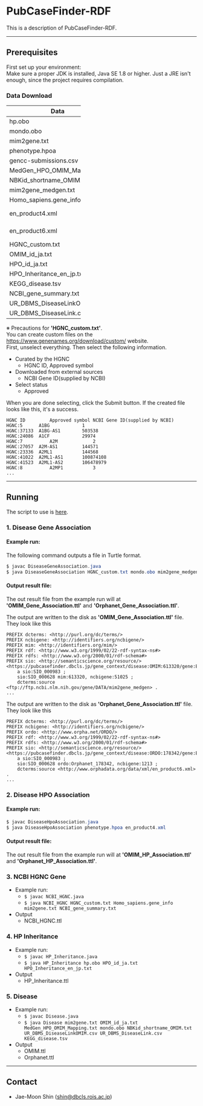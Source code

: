 # PubCaseFinder-RDF
This is a description of PubCaseFinder-RDF.

----------
## Prerequisites
First set up your environment:<br>
Make sure a proper JDK is installed, Java SE 1.8 or higher. Just a JRE isn't enough, since the project requires compilation.

### Data Download
<table style="width:39%;">
    <colgroup>
        <col width="19%" />
        <col width="19%" />
    </colgroup>
<thead>
    <tr class="header">
        <th>Data</th>
        <th>Resource link</th>
    </tr>
</thead>
<tbody>
    <tr class="odd">
        <td>hp.obo</td>
        <td>http://purl.obolibrary.org/obo/hp.obo</td>
    </tr>
    <tr class="even">
        <td>mondo.obo</td>
        <td>http://purl.obolibrary.org/obo/mondo.obo</td>
    </tr>
    <tr class="odd">
        <td>mim2gene.txt</td>
        <td>https://www.omim.org/static/omim/data/mim2gene.txt</td>
    </tr>
    <tr class="even">
        <td>phenotype.hpoa</td>
        <td>http://purl.obolibrary.org/obo/hp/hpoa/phenotype.hpoa</td>
    </tr>
    <tr class="odd">
        <td>gencc-submissions.csv</td>
        <td>https://search.thegencc.org/download</td>
    </tr>
    <tr class="even">
        <td>MedGen_HPO_OMIM_Mapping.txt</td>
        <td>https://ftp.ncbi.nlm.nih.gov/pub/medgen/MedGen_HPO_OMIM_Mapping.txt.gz</td>
    </tr>
    <tr class="odd">
        <td>NBKid_shortname_OMIM.txt</td>
        <td>https://ftp.ncbi.nlm.nih.gov/pub/GeneReviews/NBKid_shortname_OMIM.txt</td>
    </tr>
    <tr class="even">
        <td>mim2gene_medgen.txt</td>
        <td>https://ftp.ncbi.nlm.nih.gov/gene/DATA/mim2gene_medgen</td>
    </tr>
    <tr class="odd">
        <td>Homo_sapiens.gene_info</td>
        <td>https://ftp.ncbi.nlm.nih.gov/gene/DATA/GENE_INFO/Mammalia/Homo_sapiens.gene_info.gz</td>
    </tr>
    <tr class="even">
        <td>en_product4.xml</td>
        <td>http://www.orphadata.org/data/xml/en_product4.xml<br>ORPHADATA PHENOTYPES ASSOCIATED WITH RARE DISORDERS</td>
    </tr>
    <tr class="odd">
        <td>en_product6.xml</td>
        <td>http://www.orphadata.org/data/xml/en_product6.xml<br>ORPHADATA GENES ASSOCIATED WITH RARE DISEASES</td>
    </tr>
    <tr class="even">
        <td>HGNC_custom.txt</td>
        <td>https://www.genenames.org/download/custom/</td>
    </tr>
    <tr class="odd">
        <td>OMIM_id_ja.txt</td>
        <td><a href="https://github.com/aidrd/pubcasefinder-rdf/blob/main/data/source/OMIM_id_ja.txt" class="uri">OMIM_id_ja.txt</a></td>
    </tr>
    <tr class="even">
        <td>HPO_id_ja.txt</td>
        <td><a href="https://github.com/aidrd/pubcasefinder-rdf/blob/main/data/source/HPO_id_ja.txt" class="uri">HPO_id_ja.txt</a></td>
    </tr>
    <tr class="odd">
        <td>HPO_Inheritance_en_jp.txt</td>
        <td><a href="https://github.com/aidrd/pubcasefinder-rdf/blob/main/data/source/HPO_Inheritance_en_jp.txt" class="uri">HPO_Inheritance_en_jp.txt</a></td>
    </tr>
    <tr class="even">
        <td>KEGG_disease.tsv</td>
        <td><a href="https://github.com/aidrd/pubcasefinder-rdf/blob/main/data/source/KEGG_disease.tsv" class="uri">KEGG_disease.tsv</a></td>
    </tr>
    <tr class="odd">
        <td>NCBI_gene_summary.txt</td>
        <td><a href="https://github.com/aidrd/pubcasefinder-rdf/blob/main/data/source/NCBI_gene_summary.txt" class="uri">NCBI_gene_summary.txt</a></td>
    </tr>
    <tr class="even">
        <td>UR_DBMS_DiseaseLinkOMIM.csv</td>
        <td><a href="https://github.com/aidrd/pubcasefinder-rdf/blob/main/data/source/UR_DBMS_DiseaseLinkOMIM.csv" class="uri">UR_DBMS_DiseaseLinkOMIM.csv</a></td>
    </tr>
    <tr class="odd">
        <td>UR_DBMS_DiseaseLink.csv</td>
        <td><a href="https://github.com/aidrd/pubcasefinder-rdf/blob/main/data/source/UR_DBMS_DiseaseLink.csv" class="uri">UR_DBMS_DiseaseLink.csv</a></td>
    </tr>
</tbody>
</table>

※ Precautions for **'HGNC_custom.txt'**.<br>
You can create custom files on the https://www.genenames.org/download/custom/ website.<br>
First, unselect everything. Then select the following information.
- Curated by the HGNC
    - HGNC ID,	Approved symbol
- Downloaded from external sources
    - NCBI Gene ID(supplied by NCBI)
- Select status
    - Approved

When you are done selecting, click the Submit button.
If the created file looks like this, it's a success.
```
HGNC ID         Approved symbol NCBI Gene ID(supplied by NCBI)
HGNC:5  	A1BG            1
HGNC:37133	A1BG-AS1        503538
HGNC:24086	A1CF            29974
HGNC:7          A2M             2
HGNC:27057	A2M-AS1         144571
HGNC:23336	A2ML1           144568
HGNC:41022	A2ML1-AS1   	100874108
HGNC:41523	A2ML1-AS2   	106478979
HGNC:8          A2MP1           3
...
```

----------
## Running
The script to use is <a href="https://github.com/aidrd/pubcasefinder-rdf/tree/main/script" class="uri">here</a>.
### 1. Disease Gene Association
#### Example run:
The following command outputs a file in Turtle format.
``` java
$ javac DiseaseGeneAssociation.java
$ java DiseaseGeneAssociation HGNC_custom.txt mondo.obo mim2gene_medgen.txt en_product6.xml gencc-submissions.csv
```
#### Output result file:
The out result file from the example run will at **'OMIM_Gene_Association.ttl'** and **'Orphanet_Gene_Association.ttl'**.

The output are written to the disk as **'OMIM_Gene_Association.ttl'** file. They look like this

    PREFIX dcterms: <http://purl.org/dc/terms/>
    PREFIX ncbigene: <http://identifiers.org/ncbigene/>
    PREFIX mim: <http://identifiers.org/mim/>
    PREFIX rdf: <http://www.w3.org/1999/02/22-rdf-syntax-ns#>
    PREFIX rdfs: <http://www.w3.org/2000/01/rdf-schema#>
    PREFIX sio: <http://semanticscience.org/resource/>
    <https://pubcasefinder.dbcls.jp/gene_context/disease:OMIM:613320/gene:ENT:51025>
        a sio:SIO_000983 ;
        sio:SIO_000628 mim:613320, ncbigene:51025 ;
        dcterms:source <ftp://ftp.ncbi.nlm.nih.gov/gene/DATA/mim2gene_medgen> .
    ...

The output are written to the disk as **'Orphanet_Gene_Association.ttl'** file. They look like this

    PREFIX dcterms: <http://purl.org/dc/terms/>
    PREFIX ncbigene: <http://identifiers.org/ncbigene/>
    PREFIX ordo: <http://www.orpha.net/ORDO/>
    PREFIX rdf: <http://www.w3.org/1999/02/22-rdf-syntax-ns#>
    PREFIX rdfs: <http://www.w3.org/2000/01/rdf-schema#>
    PREFIX sio: <http://semanticscience.org/resource/>
    <https://pubcasefinder.dbcls.jp/gene_context/disease:ORDO:178342/gene:ENT:1213>
        a sio:SIO_000983 ;
        sio:SIO_000628 ordo:Orphanet_178342, ncbigene:1213 ;
        dcterms:source <http://www.orphadata.org/data/xml/en_product6.xml> .
    ...

### 2. Disease HPO Association
#### Example run:
``` java
$ javac DiseaseHpoAssociation.java
$ java DiseaseHpoAssociation phenotype.hpoa en_product4.xml
```
#### Output result file:
The out result file from the example run will at **'OMIM_HP_Association.ttl'** and **'Orphanet_HP_Association.ttl'**.

### 3. NCBI HGNC Gene
- Example run:
  - `$ javac NCBI_HGNC.java`
  - `$ java NCBI_HGNC HGNC_custom.txt Homo_sapiens.gene_info mim2gene.txt NCBI_gene_summary.txt`
- Output
  - NCBI_HGNC.ttl

### 4. HP Inheritance
- Example run:
  - `$ javac HP_Inheritance.java`
  - `$ java HP_Inheritance hp.obo HPO_id_ja.txt HPO_Inheritance_en_jp.txt`
- Output
  - HP_Inheritance.ttl

### 5. Disease
- Example run:
  - `$ javac Disease.java`
  - `$ java Disease mim2gene.txt OMIM_id_ja.txt MedGen_HPO_OMIM_Mapping.txt mondo.obo NBKid_shortname_OMIM.txt UR_DBMS_DiseaseLinkOMIM.csv UR_DBMS_DiseaseLink.csv KEGG_disease.tsv `
- Output
  - OMIM.ttl
  - Orphanet.ttl

----------
## Contact
- Jae-Moon Shin (shin@dbcls.rois.ac.jp)
